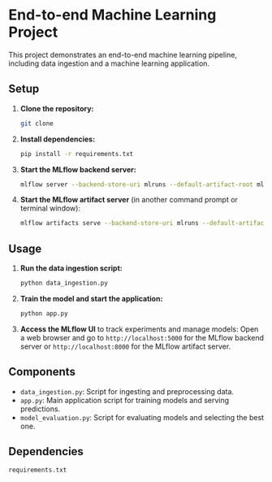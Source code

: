 # End-to-end Machine Learning Project

This project demonstrates an end-to-end machine learning pipeline, including data ingestion and a machine learning application.

## Setup

1. **Clone the repository:**
    ```bash
    git clone 
    ```

2. **Install dependencies:**
    ```bash
    pip install -r requirements.txt
    ```

3. **Start the MLflow backend server:**
    ```bash
    mlflow server --backend-store-uri mlruns --default-artifact-root mlruns
    ```

4. **Start the MLflow artifact server** (in another command prompt or terminal window):
    ```bash
    mlflow artifacts serve --backend-store-uri mlruns --default-artifact-root mlruns
    ```

## Usage

1. **Run the data ingestion script:**
    ```bash
    python data_ingestion.py
    ```

2. **Train the model and start the application:**
    ```bash
    python app.py
    ```

3. **Access the MLflow UI** to track experiments and manage models:
    Open a web browser and go to `http://localhost:5000` for the MLflow backend server or `http://localhost:8000` for the MLflow artifact server.

## Components

- `data_ingestion.py`: Script for ingesting and preprocessing data.
- `app.py`: Main application script for training models and serving predictions.
- `model_evaluation.py`: Script for evaluating models and selecting the best one.

## Dependencies
`requirements.txt`
